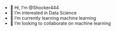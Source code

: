 - 👋 Hi, I’m @Shocker444
- 👀 I’m interested in Data Science
- 🌱 I’m currently learning machine learning
- 💞️ I’m looking to collaborate on machine learning


<!---
Shocker444/Shocker444 is a ✨ special ✨ repository because its `README.md` (this file) appears on your GitHub profile.
You can click the Preview link to take a look at your changes.
--->
